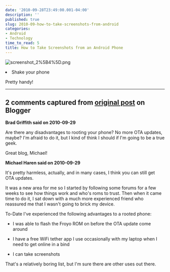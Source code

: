 ```yaml
---
date: '2010-09-28T23:49:00.001-04:00'
description: ''
published: true
slug: 2010-09-how-to-take-screenshots-from-android
categories:
- Android
- Technology
time_to_read: 5
title: How to Take Screenshots from an Android Phone
---
```



![screenshot_2%5B4%5D.png](screenshot_2%5B4%5D.png)</li>    <li>Shake your phone</li> </ol>

Pretty handy!

---

## 2 comments captured from [original post](https://blog.wassupy.com/2010/09/how-to-take-screenshots-from-android.html) on Blogger

**Brad Griffith said on 2010-09-29**

Are there any disadvantages to rooting your phone?  No more OTA updates, maybe?  I'm afraid to do it, but I kind of think I should if I'm going to be a true geek.

Great blog, Michael!

**Michael Haren said on 2010-09-29**

It's pretty harmless, actually, and in many cases, I think you can still get OTA updates. 

It was a new area for me so I started by following some forums for a few weeks to see how things work and who's roms to trust. Then when it came time to do it, I sat down with a much more experienced friend who reassured me that I wasn't going to brick my device.

To-Date I've experienced the following advantages to a rooted phone:

- I was able to flash the Froyo ROM on before the OTA update come around

- I have a free WiFi tether app I use occasionally with my laptop when I need to get online in a bind

- I can take screenshots

That's a relatively boring list, but I'm sure there are other uses out there.

